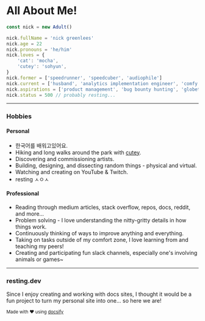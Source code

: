 # All About Me!

```javascript
const nick = new Adult()

nick.fullName = 'nick greenlees'
nick.age = 22
nick.pronouns = 'he/him'
nick.loves = {
	'cat': 'mocha',
	'cutey': 'sohyun',
}
nick.former = ['speedrunner', 'speedcuber', 'audiophile']
nick.current = ['husband', 'analytics implementation engineer', 'comfy']
nick.aspirations = ['product management', 'bug bounty hunting', 'globetrotting']
nick.status = 500 // probably resting...
```

---

### Hobbies

<!-- tabs:start -->

#### **Personal**

- 한국어를 배워고있어요.
- Hiking and long walks around the park with [cutey](https://sohyun.kim).
- Discovering and commissioning artists.
- Building, designing, and dissecting random things - physical and virtual.
- Watching and creating on YouTube & Twitch.
- resting ㅅㅇㅅ

#### **Professional**

- Reading through medium articles, stack overflow, repos, docs, reddit, and more...
- Problem solving - I love understanding the nitty-gritty details in how things work.
- Continuously thinking of ways to improve anything and everything.
- Taking on tasks outside of my comfort zone, I love learning from and teaching my peers!
- Creating and participating fun slack channels, especially one's involving animals or games~

<!-- tabs:end -->

---

### resting.dev

Since I enjoy creating and working with docs sites, I thought it would be a fun project to turn my personal site into one... so here we are!

<small>Made with :heart: using [docsify](https://docsify.js.org/)</small>